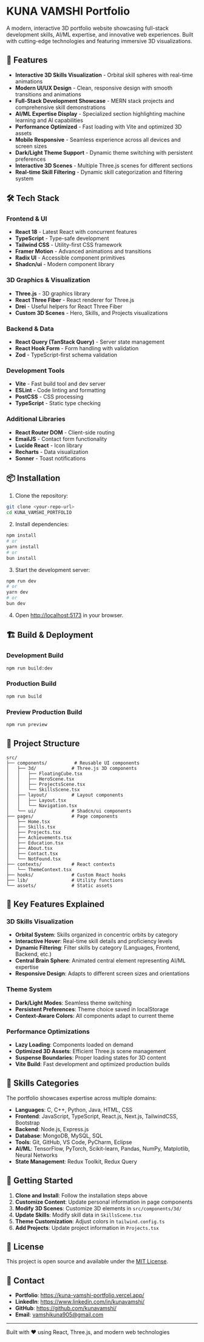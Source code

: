 # KUNA VAMSHI Portfolio

A modern, interactive 3D portfolio website showcasing full-stack development skills, AI/ML expertise, and innovative web experiences. Built with cutting-edge technologies and featuring immersive 3D visualizations.

## 🚀 Features

- **Interactive 3D Skills Visualization** - Orbital skill spheres with real-time animations
- **Modern UI/UX Design** - Clean, responsive design with smooth transitions and animations
- **Full-Stack Development Showcase** - MERN stack projects and comprehensive skill demonstrations
- **AI/ML Expertise Display** - Specialized section highlighting machine learning and AI capabilities
- **Performance Optimized** - Fast loading with Vite and optimized 3D assets
- **Mobile Responsive** - Seamless experience across all devices and screen sizes
- **Dark/Light Theme Support** - Dynamic theme switching with persistent preferences
- **Interactive 3D Scenes** - Multiple Three.js scenes for different sections
- **Real-time Skill Filtering** - Dynamic skill categorization and filtering system

## 🛠️ Tech Stack

### Frontend & UI
- **React 18** - Latest React with concurrent features
- **TypeScript** - Type-safe development
- **Tailwind CSS** - Utility-first CSS framework
- **Framer Motion** - Advanced animations and transitions
- **Radix UI** - Accessible component primitives
- **Shadcn/ui** - Modern component library

### 3D Graphics & Visualization
- **Three.js** - 3D graphics library
- **React Three Fiber** - React renderer for Three.js
- **Drei** - Useful helpers for React Three Fiber
- **Custom 3D Scenes** - Hero, Skills, and Projects visualizations

### Backend & Data
- **React Query (TanStack Query)** - Server state management
- **React Hook Form** - Form handling with validation
- **Zod** - TypeScript-first schema validation

### Development Tools
- **Vite** - Fast build tool and dev server
- **ESLint** - Code linting and formatting
- **PostCSS** - CSS processing
- **TypeScript** - Static type checking

### Additional Libraries
- **React Router DOM** - Client-side routing
- **EmailJS** - Contact form functionality
- **Lucide React** - Icon library
- **Recharts** - Data visualization
- **Sonner** - Toast notifications

## 📦 Installation

1. Clone the repository:
```bash
git clone <your-repo-url>
cd KUNA_VAMSHI_PORTFOLIO
```

2. Install dependencies:
```bash
npm install
# or
yarn install
# or
bun install
```

3. Start the development server:
```bash
npm run dev
# or
yarn dev
# or
bun dev
```

4. Open [http://localhost:5173](http://localhost:5173) in your browser.

## 🏗️ Build & Deployment

### Development Build
```bash
npm run build:dev
```

### Production Build
```bash
npm run build
```

### Preview Production Build
```bash
npm run preview
```

## 📁 Project Structure

```
src/
├── components/          # Reusable UI components
│   ├── 3d/             # Three.js 3D components
│   │   ├── FloatingCube.tsx
│   │   ├── HeroScene.tsx
│   │   ├── ProjectsScene.tsx
│   │   └── SkillsScene.tsx
│   ├── layout/         # Layout components
│   │   ├── Layout.tsx
│   │   └── Navigation.tsx
│   └── ui/             # Shadcn/ui components
├── pages/              # Page components
│   ├── Home.tsx
│   ├── Skills.tsx
│   ├── Projects.tsx
│   ├── Achievements.tsx
│   ├── Education.tsx
│   ├── About.tsx
│   ├── Contact.tsx
│   └── NotFound.tsx
├── contexts/           # React contexts
│   └── ThemeContext.tsx
├── hooks/              # Custom React hooks
├── lib/                # Utility functions
└── assets/             # Static assets
```

## 🎨 Key Features Explained

### 3D Skills Visualization
- **Orbital System**: Skills organized in concentric orbits by category
- **Interactive Hover**: Real-time skill details and proficiency levels
- **Dynamic Filtering**: Filter skills by category (Languages, Frontend, Backend, etc.)
- **Central Brain Sphere**: Animated central element representing AI/ML expertise
- **Responsive Design**: Adapts to different screen sizes and orientations

### Theme System
- **Dark/Light Modes**: Seamless theme switching
- **Persistent Preferences**: Theme choice saved in localStorage
- **Context-Aware Colors**: All components adapt to current theme

### Performance Optimizations
- **Lazy Loading**: Components loaded on demand
- **Optimized 3D Assets**: Efficient Three.js scene management
- **Suspense Boundaries**: Proper loading states for 3D content
- **Vite Build**: Fast development and optimized production builds

## 🎯 Skills Categories

The portfolio showcases expertise across multiple domains:

- **Languages**: C, C++, Python, Java, HTML, CSS
- **Frontend**: JavaScript, TypeScript, React.js, Next.js, TailwindCSS, Bootstrap
- **Backend**: Node.js, Express.js
- **Database**: MongoDB, MySQL, SQL
- **Tools**: Git, GitHub, VS Code, PyCharm, Eclipse
- **AI/ML**: TensorFlow, PyTorch, Scikit-learn, Pandas, NumPy, Matplotlib, Neural Networks
- **State Management**: Redux Toolkit, Redux Query

## 🚀 Getting Started

1. **Clone and Install**: Follow the installation steps above
2. **Customize Content**: Update personal information in page components
3. **Modify 3D Scenes**: Customize 3D elements in `src/components/3d/`
4. **Update Skills**: Modify skill data in `SkillsScene.tsx`
5. **Theme Customization**: Adjust colors in `tailwind.config.ts`
6. **Add Projects**: Update project information in `Projects.tsx`

## 📄 License

This project is open source and available under the [MIT License](LICENSE).

## 🤝 Contact

- **Portfolio**: https://kuna-vamshi-portfolio.vercel.app/
- **LinkedIn**: https://www.linkedin.com/in/kunavamshi/
- **GitHub**: https://github.com/kunavamshi/
- **Email**: vamshikuna905@gmail.com

---

Built with ❤️ using React, Three.js, and modern web technologies
